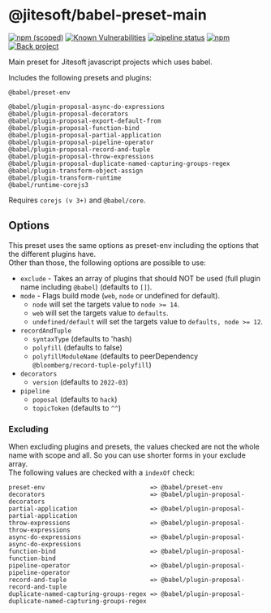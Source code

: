 # @jitesoft/babel-preset-main

[![npm (scoped)](https://img.shields.io/npm/v/@jitesoft/babel-preset-main)](https://www.npmjs.com/package/@jitesoft/babel-preset-main)
[![Known Vulnerabilities](https://dev.snyk.io/test/npm/@jitesoft/babel-preset-main/badge.svg)](https://dev.snyk.io/test/npm/@jitesoft/babel-preset-main)
[![pipeline status](https://gitlab.com/jitesoft/open-source/javascript/babel-preset-main/badges/master/pipeline.svg)](https://gitlab.com/jitesoft/open-source/javascript/babel-preset-main/commits/master)
[![npm](https://img.shields.io/npm/dt/@jitesoft/babel-preset-main)](https://www.npmjs.com/package/@jitesoft/babel-preset-main)
[![Back project](https://img.shields.io/badge/Open%20Collective-Tip%20the%20devs!-blue.svg)](https://opencollective.com/jitesoft-open-source)

Main preset for Jitesoft javascript projects which uses babel.

Includes the following presets and plugins:

```
@babel/preset-env

@babel/plugin-proposal-async-do-expressions
@babel/plugin-proposal-decorators
@babel/plugin-proposal-export-default-from
@babel/plugin-proposal-function-bind
@babel/plugin-proposal-partial-application
@babel/plugin-proposal-pipeline-operator
@babel/plugin-proposal-record-and-tuple
@babel/plugin-proposal-throw-expressions
@babel/plugin-proposal-duplicate-named-capturing-groups-regex
@babel/plugin-transform-object-assign
@babel/plugin-transform-runtime
@babel/runtime-corejs3
```

Requires `corejs (v 3+)` and `@babel/core`.

## Options

This preset uses the same options as preset-env including the options that the different
plugins have.  
Other than those, the following options are possible to use:

* `exclude` - Takes an array of plugins that should NOT be used (full plugin name including `@babel`) (defaults to `[]`).
* `mode` - Flags build mode (`web`, `node` or undefined for default).
    * `node` will set the targets value to `node >= 14`.
    * `web` will set the targets value to `defaults`.
    * `undefined/default` will set the targets value to `defaults, node >= 12`.
* `recordAndTuple`
  * `syntaxType` (defaults to 'hash) 
  * `polyfill` (defaults to false)
  * `polyfillModuleName` (defaults to peerDependency `@bloomberg/record-tuple-polyfill`)
* `decorators`
  * `version` (defaults to `2022-03`)
* `pipeline`
  * `poposal` (defaults to `hack`) 
  * `topicToken` (defaults to `^^`)

### Excluding

When excluding plugins and presets, the values checked are not the whole name with scope and all. So you
can use shorter forms in your exclude array.  
The following values are checked with a `indexOf` check:

```
preset-env                             => @babel/preset-env
decorators                             => @babel/plugin-proposal-decorators
partial-application                    => @babel/plugin-proposal-partial-application
throw-expressions                      => @babel/plugin-proposal-throw-expressions
async-do-expressions                   => @babel/plugin-proposal-async-do-expressions
function-bind                          => @babel/plugin-proposal-function-bind
pipeline-operator                      => @babel/plugin-proposal-pipeline-operator
record-and-tuple                       => @babel/plugin-proposal-record-and-tuple
duplicate-named-capturing-groups-regex => @babel/plugin-proposal-duplicate-named-capturing-groups-regex
```
